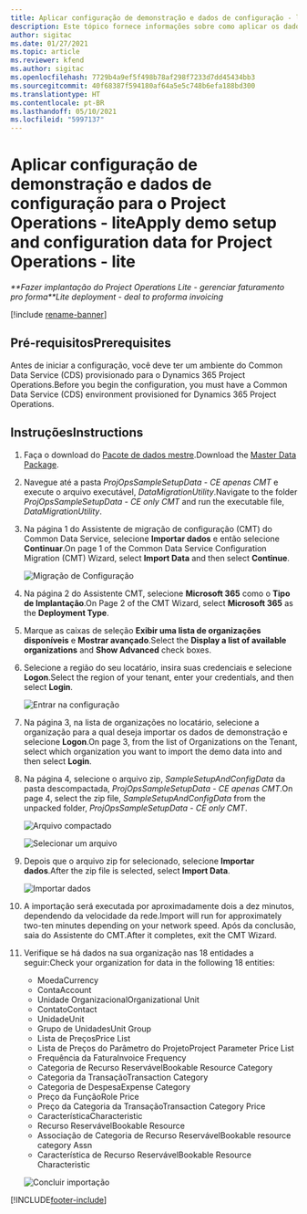 ```yaml
---
title: Aplicar configuração de demonstração e dados de configuração - lite
description: Este tópico fornece informações sobre como aplicar os dados de configuração e instalação de demonstração para Project Operations.
author: sigitac
ms.date: 01/27/2021
ms.topic: article
ms.reviewer: kfend
ms.author: sigitac
ms.openlocfilehash: 7729b4a9ef5f498b78af298f7233d7dd45434bb3
ms.sourcegitcommit: 40f68387f594180af64a5e5c748b6efa188bd300
ms.translationtype: HT
ms.contentlocale: pt-BR
ms.lasthandoff: 05/10/2021
ms.locfileid: "5997137"
---
```

# <a name="apply-demo-setup-and-configuration-data-for-project-operations---lite"></a><span data-ttu-id="b6249-103">Aplicar configuração de demonstração e dados de configuração para o Project Operations - lite</span><span class="sxs-lookup"><span data-stu-id="b6249-103">Apply demo setup and configuration data for Project Operations - lite</span></span> 

<span data-ttu-id="b6249-104">_\*\*Fazer implantação do Project Operations Lite - gerenciar faturamento pro forma_</span><span class="sxs-lookup"><span data-stu-id="b6249-104">_\*\*Lite deployment - deal to proforma invoicing_</span></span>

[!include [rename-banner](~/includes/cc-data-platform-banner.md)]

## <a name="prerequisites"></a><span data-ttu-id="b6249-105">Pré-requisitos</span><span class="sxs-lookup"><span data-stu-id="b6249-105">Prerequisites</span></span>

<span data-ttu-id="b6249-106">Antes de iniciar a configuração, você deve ter um ambiente do Common Data Service (CDS) provisionado para o Dynamics 365 Project Operations.</span><span class="sxs-lookup"><span data-stu-id="b6249-106">Before you begin the configuration, you must have a Common Data Service (CDS) environment provisioned for Dynamics 365 Project Operations.</span></span>


## <a name="instructions"></a><span data-ttu-id="b6249-107">Instruções</span><span class="sxs-lookup"><span data-stu-id="b6249-107">Instructions</span></span>

1. <span data-ttu-id="b6249-108">Faça o download do [Pacote de dados mestre](https://download.microsoft.com/download/3/4/1/341bf279-a64f-4baa-af31-ce624859b518/ProjOpsSampleSetupData-%20CE%20only.zip).</span><span class="sxs-lookup"><span data-stu-id="b6249-108">Download the [Master Data Package](https://download.microsoft.com/download/3/4/1/341bf279-a64f-4baa-af31-ce624859b518/ProjOpsSampleSetupData-%20CE%20only.zip).</span></span> 
2. <span data-ttu-id="b6249-109">Navegue até a pasta *ProjOpsSampleSetupData - CE apenas CMT* e execute o arquivo executável, *DataMigrationUtility*.</span><span class="sxs-lookup"><span data-stu-id="b6249-109">Navigate to the folder *ProjOpsSampleSetupData - CE only CMT* and run the executable file, *DataMigrationUtility*.</span></span>
3. <span data-ttu-id="b6249-110">Na página 1 do Assistente de migração de configuração (CMT) do Common Data Service, selecione **Importar dados** e então selecione **Continuar**.</span><span class="sxs-lookup"><span data-stu-id="b6249-110">On page 1 of the Common Data Service Configuration Migration (CMT) Wizard, select **Import Data** and then select **Continue**.</span></span>

    ![Migração de Configuração](./media/1ConfigurationMigration.png)

4. <span data-ttu-id="b6249-112">Na página 2 do Assistente CMT, selecione **Microsoft 365** como o **Tipo de Implantação**.</span><span class="sxs-lookup"><span data-stu-id="b6249-112">On Page 2 of the CMT Wizard, select **Microsoft 365** as the **Deployment Type**.</span></span>
5. <span data-ttu-id="b6249-113">Marque as caixas de seleção **Exibir uma lista de organizações disponíveis** e **Mostrar avançado**.</span><span class="sxs-lookup"><span data-stu-id="b6249-113">Select the **Display a list of available organizations** and **Show Advanced** check boxes.</span></span>
6. <span data-ttu-id="b6249-114">Selecione a região do seu locatário, insira suas credenciais e selecione **Logon**.</span><span class="sxs-lookup"><span data-stu-id="b6249-114">Select the region of your tenant, enter your credentials, and then select **Login**.</span></span>

   ![Entrar na configuração](./media/2ConfigurationSignin.png)

7. <span data-ttu-id="b6249-116">Na página 3, na lista de organizações no locatário, selecione a organização para a qual deseja importar os dados de demonstração e selecione **Logon**.</span><span class="sxs-lookup"><span data-stu-id="b6249-116">On page 3, from the list of Organizations on the Tenant, select which organization you want to import the demo data into and then select **Login**.</span></span>
8. <span data-ttu-id="b6249-117">Na página 4, selecione o arquivo zip, *SampleSetupAndConfigData* da pasta descompactada, *ProjOpsSampleSetupData - CE apenas CMT*.</span><span class="sxs-lookup"><span data-stu-id="b6249-117">On page 4, select the zip file, *SampleSetupAndConfigData* from the unpacked folder, *ProjOpsSampleSetupData - CE only CMT*.</span></span>

   ![Arquivo compactado](./media/3ZipFile.png)

   ![Selecionar um arquivo](./media/4SelectAFile.png)

9. <span data-ttu-id="b6249-120">Depois que o arquivo zip for selecionado, selecione **Importar dados**.</span><span class="sxs-lookup"><span data-stu-id="b6249-120">After the zip file is selected, select **Import Data**.</span></span>

   ![Importar dados](./media/5ImportData.png)

10. <span data-ttu-id="b6249-122">A importação será executada por aproximadamente dois a dez minutos, dependendo da velocidade da rede.</span><span class="sxs-lookup"><span data-stu-id="b6249-122">Import will run for approximately two-ten minutes depending on your network speed.</span></span> <span data-ttu-id="b6249-123">Após da conclusão, saia do Assistente do CMT.</span><span class="sxs-lookup"><span data-stu-id="b6249-123">After it completes, exit the CMT Wizard.</span></span> 
11. <span data-ttu-id="b6249-124">Verifique se há dados na sua organização nas 18 entidades a seguir:</span><span class="sxs-lookup"><span data-stu-id="b6249-124">Check your organization for data in the following 18 entities:</span></span>

    -   <span data-ttu-id="b6249-125">Moeda</span><span class="sxs-lookup"><span data-stu-id="b6249-125">Currency</span></span>
    -   <span data-ttu-id="b6249-126">Conta</span><span class="sxs-lookup"><span data-stu-id="b6249-126">Account</span></span>
    -   <span data-ttu-id="b6249-127">Unidade Organizacional</span><span class="sxs-lookup"><span data-stu-id="b6249-127">Organizational Unit</span></span>
    -   <span data-ttu-id="b6249-128">Contato</span><span class="sxs-lookup"><span data-stu-id="b6249-128">Contact</span></span>
    -   <span data-ttu-id="b6249-129">Unidade</span><span class="sxs-lookup"><span data-stu-id="b6249-129">Unit</span></span>
    -   <span data-ttu-id="b6249-130">Grupo de Unidades</span><span class="sxs-lookup"><span data-stu-id="b6249-130">Unit Group</span></span>
    -   <span data-ttu-id="b6249-131">Lista de Preços</span><span class="sxs-lookup"><span data-stu-id="b6249-131">Price List</span></span>
    -   <span data-ttu-id="b6249-132">Lista de Preços do Parâmetro do Projeto</span><span class="sxs-lookup"><span data-stu-id="b6249-132">Project Parameter Price List</span></span> 
    -   <span data-ttu-id="b6249-133">Frequência da Fatura</span><span class="sxs-lookup"><span data-stu-id="b6249-133">Invoice Frequency</span></span>
    -   <span data-ttu-id="b6249-134">Categoria de Recurso Reservável</span><span class="sxs-lookup"><span data-stu-id="b6249-134">Bookable Resource Category</span></span>
    -   <span data-ttu-id="b6249-135">Categoria da Transação</span><span class="sxs-lookup"><span data-stu-id="b6249-135">Transaction Category</span></span>
    -   <span data-ttu-id="b6249-136">Categoria de Despesa</span><span class="sxs-lookup"><span data-stu-id="b6249-136">Expense Category</span></span>
    -   <span data-ttu-id="b6249-137">Preço da Função</span><span class="sxs-lookup"><span data-stu-id="b6249-137">Role Price</span></span>
    -   <span data-ttu-id="b6249-138">Preço da Categoria da Transação</span><span class="sxs-lookup"><span data-stu-id="b6249-138">Transaction Category Price</span></span>
    -   <span data-ttu-id="b6249-139">Característica</span><span class="sxs-lookup"><span data-stu-id="b6249-139">Characteristic</span></span>
    -   <span data-ttu-id="b6249-140">Recurso Reservável</span><span class="sxs-lookup"><span data-stu-id="b6249-140">Bookable Resource</span></span>
    -   <span data-ttu-id="b6249-141">Associação de Categoria de Recurso Reservável</span><span class="sxs-lookup"><span data-stu-id="b6249-141">Bookable resource category Assn</span></span>
    -   <span data-ttu-id="b6249-142">Característica de Recurso Reservável</span><span class="sxs-lookup"><span data-stu-id="b6249-142">Bookable Resource Characteristic</span></span>

    ![Concluir importação](./media/6CompleteImport.png)


[!INCLUDE[footer-include](../includes/footer-banner.md)]
